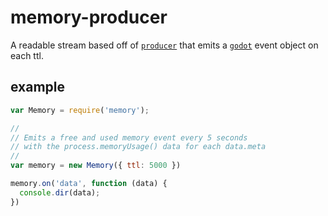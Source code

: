 # memory-producer

A readable stream based off of [`producer`][producer] that emits
a [`godot`][godot] event object on each ttl.

## example

```js
var Memory = require('memory');

//
// Emits a free and used memory event every 5 seconds
// with the process.memoryUsage() data for each data.meta
//
var memory = new Memory({ ttl: 5000 })

memory.on('data', function (data) {
  console.dir(data);
})
```
[producer]: https://github.com/jcrugzz/producer
[godot]: https://github.com/nodejitsu/godot
